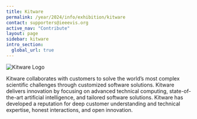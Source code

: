 ```yaml
---
title: Kitware
permalink: /year/2024/info/exhibition/kitware
contact: supporters@ieeevis.org
active_nav: "Contribute"
layout: page
sidebar: kitware
intro_section:
  global_url: true
---
```


 
![Kitware Logo](/year/2021/assets/supporters/kitware.png)

Kitware collaborates with customers to solve the world’s most complex scientific challenges through customized software solutions. Kitware delivers innovation by focusing on advanced technical computing, state-of-the-art artificial intelligence, and tailored software solutions. Kitware has developed a reputation for deep customer understanding and technical expertise, honest interactions, and open innovation.
